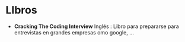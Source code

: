 # LIbros

- **Cracking The Coding Interview** Inglés : Libro para prepararse para entrevistas en grandes empresas omo google, ...

